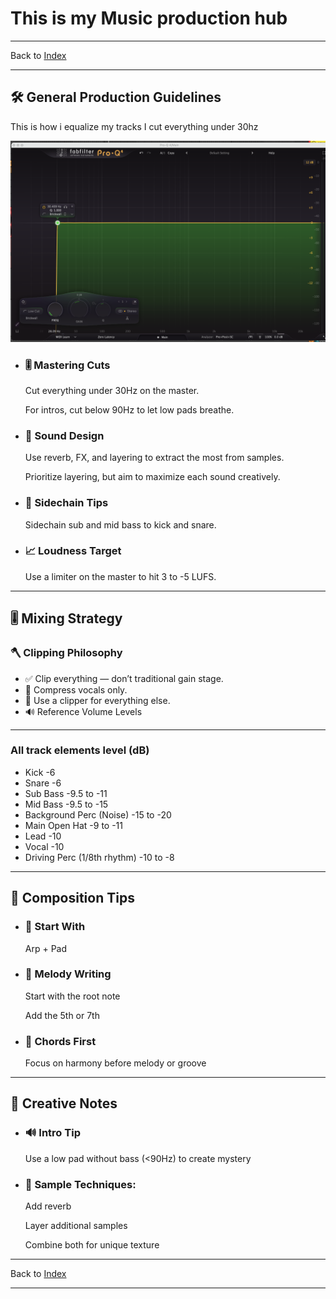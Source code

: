 
# This is my Music production hub
---

Back to [Index](/index.md/)

---


## 🛠️ General Production Guidelines

This is how i equalize my tracks
I cut everything under 30hz

![image](images/Equalizer_01.png) 


- ### 🎚️ Mastering Cuts
  
    Cut everything under 30Hz on the master.

    For intros, cut below 90Hz to let low pads breathe.

- ### 🧪 Sound Design
  
    Use reverb, FX, and layering to extract the most from samples.
  
    Prioritize layering, but aim to maximize each sound creatively.

- ### 🔗 Sidechain Tips
  
  Sidechain sub and mid bass to kick and snare.

- ### 📈 Loudness Target
  
    Use a limiter on the master to hit 3 to -5 LUFS.

---

## 🎚️ Mixing Strategy

### 🪓 Clipping Philosophy

- ✅ Clip everything — don’t traditional gain stage.
- 🎤 Compress vocals only.
- 🔪 Use a clipper for everything else.
- 🔊 Reference Volume Levels

---

### All track elements level (dB)
-   Kick	-6
-   Snare	-6
-   Sub Bass	-9.5 to -11
-   Mid Bass	-9.5 to -15
-   Background Perc (Noise)	-15 to -20
-   Main Open Hat	-9 to -11
-   Lead	-10
-   Vocal	-10
-   Driving Perc (1/8th rhythm)	-10 to -8

---

## 🎼 Composition Tips

- ### 🎹 Start With 
    Arp + Pad
  
- ### 🧠 Melody Writing
  
    Start with the root note

    Add the 5th or 7th

- ### 🎵 Chords First
    
    Focus on harmony before melody or groove

---

## 🎨 Creative Notes

- ### 🔊 Intro Tip 
    Use a low pad without bass (<90Hz) to create mystery
  
- ###  🧰 Sample Techniques:
  
    Add reverb

    Layer additional samples

    Combine both for unique texture

---

Back to [Index](/index.md/)

---